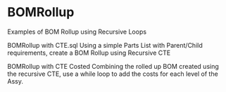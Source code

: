 # BOMRollup
Examples of BOM Rollup using Recursive Loops


BOMRollup with CTE.sql
Using a simple Parts List with Parent/Child requirements, create a BOM Rollup using Recursive CTE


BOMRollup with CTE Costed
Combining the rolled up BOM created using the recursive CTE, use a while loop to add the costs for each level of the Assy.
